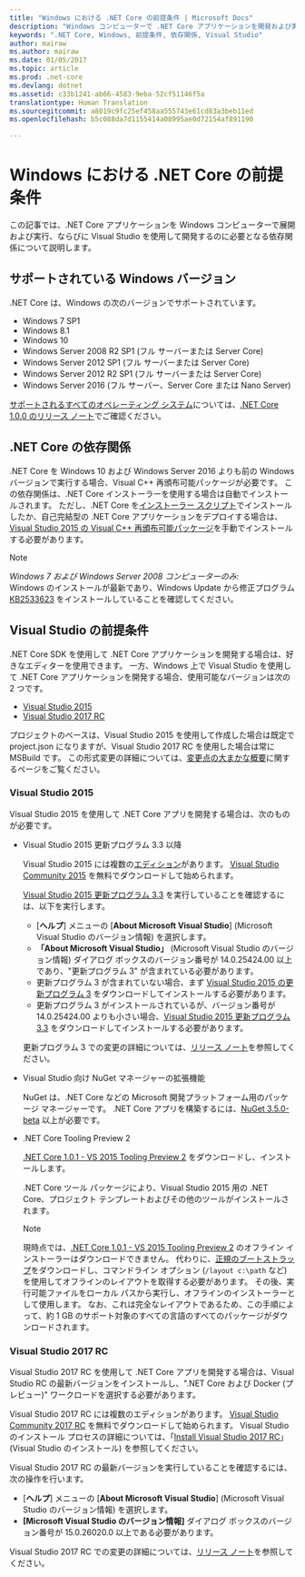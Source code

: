 ```yaml
---
title: "Windows における .NET Core の前提条件 | Microsoft Docs"
description: "Windows コンピューターで .NET Core アプリケーションを開発および実行する場合に必要な依存関係について説明します。"
keywords: ".NET Core, Windows, 前提条件, 依存関係, Visual Studio"
author: mairaw
ms.author: mairaw
ms.date: 01/05/2017
ms.topic: article
ms.prod: .net-core
ms.devlang: dotnet
ms.assetid: c33b1241-ab66-4583-9eba-52cf51146f5a
translationtype: Human Translation
ms.sourcegitcommit: a8019c9fc25ef458aa555743e61cd83a3beb11ed
ms.openlocfilehash: b5c088da7d1155414a08995ae0d72154af891190

---
```


# <a name="prerequisites-for-net-core-on-windows"></a>Windows における .NET Core の前提条件

この記事では、.NET Core アプリケーションを Windows コンピューターで展開および実行、ならびに Visual Studio を使用して開発するのに必要となる依存関係について説明します。

## <a name="supported-windows-versions"></a>サポートされている Windows バージョン

.NET Core は、Windows の次のバージョンでサポートされています。

* Windows 7 SP1
* Windows 8.1
* Windows 10
* Windows Server 2008 R2 SP1 (フル サーバーまたは Server Core)
* Windows Server 2012 SP1 (フル サーバーまたは Server Core)
* Windows Server 2012 R2 SP1 (フル サーバーまたは Server Core)
* Windows Server 2016 (フル サーバー、Server Core または Nano Server)

[サポートされるすべてのオペレーティング システム](https://github.com/dotnet/core/blob/master/release-notes/1.0/1.0.0.md#rtm-platform-support)については、[.NET Core 1.0.0 のリリース ノート](https://github.com/dotnet/core/blob/master/release-notes/1.0/1.0.0.md)でご確認ください。

## <a name="net-core-dependencies"></a>.NET Core の依存関係

.NET Core を Windows 10 および Windows Server 2016 よりも前の Windows バージョンで実行する場合、Visual C++ 再頒布可能パッケージが必要です。 この依存関係は、.NET Core インストーラーを使用する場合は自動でインストールされます。 ただし、.NET Core を[インストーラー スクリプト](https://docs.microsoft.com/en-us/dotnet/articles/core/tools/dotnet-install-script)でインストールしたか、自己完結型の .NET Core アプリケーションをデプロイする場合は、[Visual Studio 2015 の Visual C++ 再頒布可能パッケージ](https://www.microsoft.com/en-us/download/details.aspx?id=48145)を手動でインストールする必要があります。

> [!NOTE]
> <em>Windows 7 および Windows Server 2008 コンピューターのみ:</em><br>
> Windows のインストールが最新であり、Windows Update から修正プログラム [KB2533623](https://support.microsoft.com/en-us/kb/2533623) をインストールしていることを確認してください。

## <a name="prerequisites-with-visual-studio"></a>Visual Studio の前提条件

.NET Core SDK を使用して .NET Core アプリケーションを開発する場合は、好きなエディターを使用できます。 一方、Windows 上で Visual Studio を使用して .NET Core アプリケーションを開発する場合、使用可能なバージョンは次の 2 つです。

* [Visual Studio 2015](#visual-studio-2015)
* [Visual Studio 2017 RC](#visual-studio-2017-rc)

プロジェクトのベースは、Visual Studio 2015 を使用して作成した場合は既定で project.json になりますが、Visual Studio 2017 RC を使用した場合は常に MSBuild です。 この形式変更の詳細については、[変更点の大まかな概要](./preview3/tools/layering.md)に関するページをご覧ください。

### <a name="visual-studio-2015"></a>Visual Studio 2015

Visual Studio 2015 を使用して .NET Core アプリを開発する場合は、次のものが必要です。

* Visual Studio 2015 更新プログラム 3.3 以降

   Visual Studio 2015 には複数の[エディション](https://www.visualstudio.com/vs/compare)があります。 [Visual Studio Community 2015](https://www.visualstudio.com/downloads/) を無料でダウンロードして始められます。 

   [Visual Studio 2015 更新プログラム 3.3](https://msdn.microsoft.com/library/mt752379.aspx) を実行していることを確認するには、以下を実行します。

   * [**ヘルプ**] メニューの [**About Microsoft Visual Studio**] (Microsoft Visual Studio のバージョン情報) を選択します。
   * **「About Microsoft Visual Studio」** (Microsoft Visual Studio のバージョン情報) ダイアログ ボックスのバージョン番号が 14.0.25424.00 以上であり、"更新プログラム 3" が含まれている必要があります。
   * 更新プログラム 3 が含まれていない場合、まず [Visual Studio 2015 の更新プログラム 3](https://www.visualstudio.com/news/releasenotes/vs2015-update3-vs) をダウンロードしてインストールする必要があります。
   * 更新プログラム 3 がインストールされているが、バージョン番号が 14.0.25424.00 よりも小さい場合、[Visual Studio 2015 更新プログラム 3.3](https://msdn.microsoft.com/library/mt752379.aspx) をダウンロードしてインストールする必要があります。

   更新プログラム 3 での変更の詳細については、[リリース ノート](https://www.visualstudio.com/news/releasenotes/vs2015-update3-vs)を参照してください。

* Visual Studio 向け NuGet マネージャーの拡張機能

   NuGet は、.NET Core などの Microsoft 開発プラットフォーム用のパッケージ マネージャーです。 .NET Core アプリを構築するには、[NuGet 3.5.0-beta](https://dist.nuget.org/visualstudio-2015-vsix/v3.5.0-beta/NuGet.Tools.vsix) 以上が必要です。

* .NET Core Tooling Preview 2

   [.NET Core 1.0.1 - VS 2015 Tooling Preview 2][sdk] をダウンロードし、インストールします。 

   .NET Core ツール パッケージにより、Visual Studio 2015 用の .NET Core、プロジェクト テンプレートおよびその他のツールがインストールされます。

   > [!NOTE]
   > 現時点では、[.NET Core 1.0.1 - VS 2015 Tooling Preview 2][sdk] のオフライン インストーラーはダウンロードできません。 代わりに、[正規のブートストラップ][sdk]をダウンロードし、コマンドライン オプション (`/layout c:\path` など) を使用してオフラインのレイアウトを取得する必要があります。 その後、実行可能ファイルをローカル パスから実行し、オフラインのインストーラーとして使用します。 なお、これは完全なレイアウトであるため、この手順によって、約 1 GB のサポート対象のすべての言語のすべてのパッケージがダウンロードされます。

### <a name="visual-studio-2017-rc"></a>Visual Studio 2017 RC

Visual Studio 2017 RC を使用して .NET Core アプリを開発する場合は、Visual Studio RC の最新バージョンをインストールし、".NET Core および Docker (プレビュー)" ワークロードを選択する必要があります。 

Visual Studio 2017 RC には複数のエディションがあります。 [Visual Studio Community 2017 RC](https://www.visualstudio.com/vs/visual-studio-2017-rc/#downloadvs) を無料でダウンロードして始められます。  Visual Studio のインストール プロセスの詳細については、「[Install Visual Studio 2017 RC](https://docs.microsoft.com/en-us/visualstudio/install/install-visual-studio)」(Visual Studio のインストール) を参照してください。

Visual Studio 2017 RC の最新バージョンを実行していることを確認するには、次の操作を行います。

* [**ヘルプ**] メニューの [**About Microsoft Visual Studio**] (Microsoft Visual Studio のバージョン情報) を選択します。
* **[Microsoft Visual Studio のバージョン情報]** ダイアログ ボックスのバージョン番号が 15.0.26020.0 以上である必要があります。

Visual Studio 2017 RC での変更の詳細については、[リリース ノート](https://www.visualstudio.com/en-us/news/releasenotes/vs2017-relnotes)を参照してください。

[sdk]: https://go.microsoft.com/fwlink/?LinkID=827546



<!--HONumber=Jan17_HO4-->



